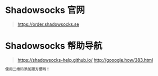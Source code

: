 
# Shadowsocks 官网
  > https://order.shadowsocks.se

# Shadowsocks 帮助导航
  > https://shadowsocks-help.github.io/
  > http://gooogle.how/383.html

```sh
使用二维码添加跟方便哟！
```
